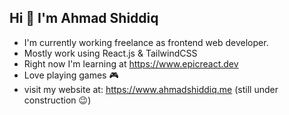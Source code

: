 ## Hi 👋 I'm Ahmad Shiddiq

- I'm currently working freelance as frontend web developer.
- Mostly work using React.js & TailwindCSS
- Right now I'm learning at https://www.epicreact.dev
- Love playing games 🎮
- visit my website at: https://www.ahmadshiddiq.me (still under construction 😉)
